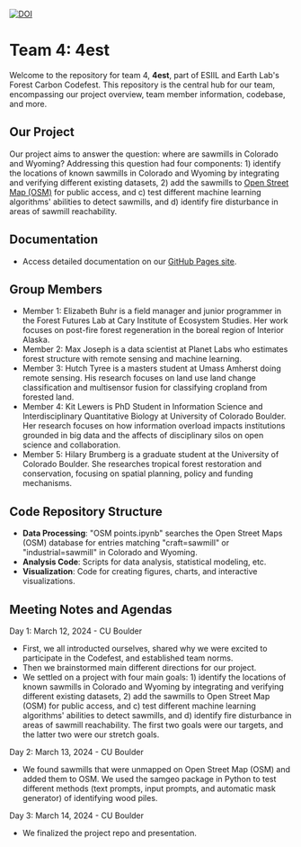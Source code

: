 [![DOI](https://zenodo.org/badge/764820791.svg)](https://zenodo.org/doi/10.5281/zenodo.11168344)

# Team 4: 4est

Welcome to the repository for team 4, **4est**, part of ESIIL and Earth Lab's Forest Carbon Codefest. This repository is the central hub for our team, encompassing our project overview, team member information, codebase, and more.

## Our Project
Our project aims to answer the question: where are sawmills in Colorado and Wyoming? Addressing this question had four components: 1) identify the locations of known sawmills in Colorado and Wyoming by integrating and verifying different existing datasets, 2) add the sawmills to [Open Street Map (OSM)](https://taginfo.openstreetmap.org/tags/craft=sawmill#map) for public access, and c) test different machine learning algorithms' abilities to detect sawmills, and d) identify fire disturbance in areas of sawmill reachability. 
## Documentation
- Access detailed documentation on our [GitHub Pages site](https://cu-esiil.github.io/FCC24_Group_4/).


## Group Members
- Member 1: Elizabeth Buhr is a field manager and junior programmer in the Forest Futures Lab at Cary Institute of Ecosystem Studies. Her work focuses on post-fire forest regeneration in the boreal region of Interior Alaska.
- Member 2: Max Joseph is a data scientist at Planet Labs who estimates forest structure with remote sensing and machine learning. 
- Member 3: Hutch Tyree is a masters student at Umass Amherst doing remote sensing. His research focuses on land use land change classification and multisensor fusion for classifying cropland from forested land. 
- Member 4: Kit Lewers is PhD Student in Information Science and Interdisciplinary Quantitative Biology at University of Colorado Boulder. Her research focuses on how information overload impacts institutions grounded in big data and the affects of disciplinary silos on open science and collaboration.
- Member 5: Hilary Brumberg is a graduate student at the University of Colorado Boulder. She researches tropical forest restoration and conservation, focusing on spatial planning, policy and funding mechanisms. 

## Code Repository Structure
- **Data Processing**: "OSM points.ipynb" searches the Open Street Maps (OSM) database for entries matching "craft=sawmill" or "industrial=sawmill" in Colorado and Wyoming.
- **Analysis Code**: Scripts for data analysis, statistical modeling, etc.
- **Visualization**: Code for creating figures, charts, and interactive visualizations.

## Meeting Notes and Agendas

Day 1: March 12, 2024 - CU Boulder
- First, we all introducted ourselves, shared why we were excited to participate in the Codefest, and established team norms.
- Then we brainstormed main different directions for our project.
- We settled on a project with four main goals: 1) identify the locations of known sawmills in Colorado and Wyoming by integrating and verifying different existing datasets, 2) add the sawmills to Open Street Map (OSM) for public access, and c) test different machine learning algorithms' abilities to detect sawmills, and d) identify fire disturbance in areas of sawmill reachability. The first two goals were our targets, and the latter two were our stretch goals.

Day 2: March 13, 2024 - CU Boulder
- We found sawmills that were unmapped on Open Street Map (OSM) and added them to OSM. We used the samgeo package in Python to test different methods (text prompts, input prompts, and automatic mask generator) of identifying wood piles.

Day 3: March 14, 2024 - CU Boulder
- We finalized the project repo and presentation.
